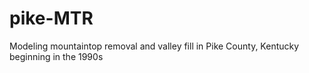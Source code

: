 # pike-MTR
 Modeling mountaintop removal and valley fill in Pike County, Kentucky beginning in the 1990s
